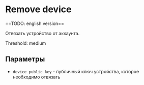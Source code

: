 # Remove device

==TODO: english version==

Отвязать устройство от аккаунта.

Threshold: medium


## Параметры

- `device public key` - публичный ключ устройства, которое необходимо отвязать


<!--
## Ошибки

- REMOVE_DEVICE_MALFORMED - неверные входящие данные
- REMOVE_DEVICE_UNKNOWN - публичный ключ устройства не привязан к данному аккаунту
-->